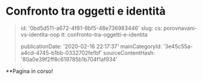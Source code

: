 Confronto tra oggetti e identità
================================

> id: '0bd5d511-a672-4f81-8bf5-48e736983446'
> slug:
> 	cs: porovnavani-vs-identita-oop
> 	it: confronto-tra-oggetti-e-identita
> 
> publicationDate: '2020-02-16 22:17:37'
> mainCategoryId: '3e45c55a-a4cd-4745-b1bb-0332702fefbf'
> sourceContentHash: '80a0e39f2ff8c619785b1b704f1af934'

**Pagina in corso!
